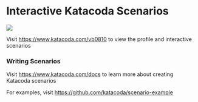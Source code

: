 # Interactive Katacoda Scenarios

[![](http://shields.katacoda.com/katacoda/vb0810/count.svg)](https://www.katacoda.com/vb0810 "Get your profile on Katacoda.com")

Visit https://www.katacoda.com/vb0810 to view the profile and interactive scenarios

### Writing Scenarios
Visit https://www.katacoda.com/docs to learn more about creating Katacoda scenarios

For examples, visit https://github.com/katacoda/scenario-example
